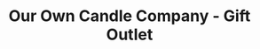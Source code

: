 ---
title: "Our Own Candle Company - Gift Outlet"
url: /findley-lake/our-own-candle-company-gift-outlet/
shop: Andenken
---